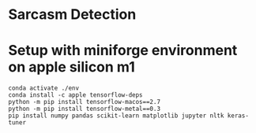 # Sarcasm Detection

# Setup with miniforge environment on apple silicon m1
```conda create --prefix ./env python=3.9
conda activate ./env
conda install -c apple tensorflow-deps
python -m pip install tensorflow-macos==2.7
python -m pip install tensorflow-metal==0.3
pip install numpy pandas scikit-learn matplotlib jupyter nltk keras-tuner
```